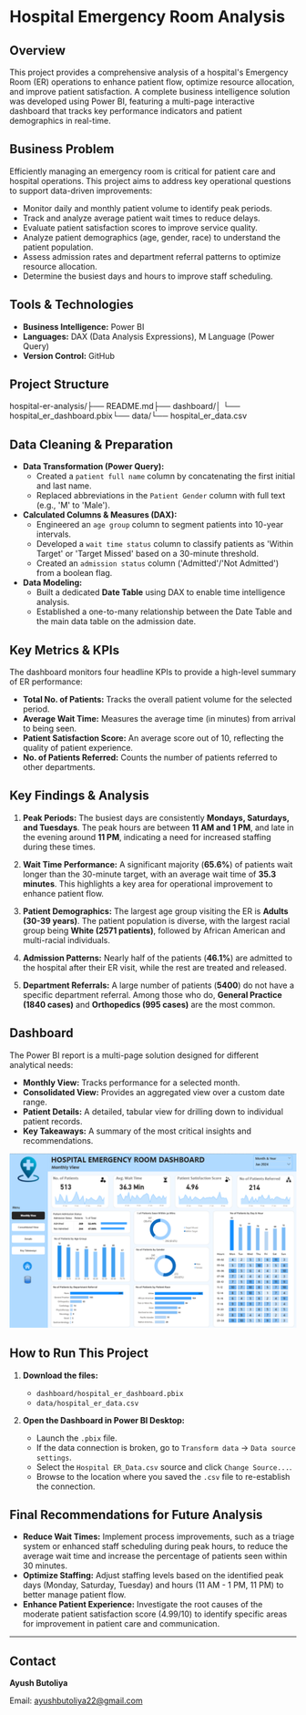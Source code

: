 # Hospital Emergency Room Analysis

## Overview

This project provides a comprehensive analysis of a hospital's Emergency Room (ER) operations to enhance patient flow, optimize resource allocation, and improve patient satisfaction. A complete business intelligence solution was developed using Power BI, featuring a multi-page interactive dashboard that tracks key performance indicators and patient demographics in real-time.

## Business Problem

Efficiently managing an emergency room is critical for patient care and hospital operations. This project aims to address key operational questions to support data-driven improvements:
- Monitor daily and monthly patient volume to identify peak periods.
- Track and analyze average patient wait times to reduce delays.
- Evaluate patient satisfaction scores to improve service quality.
- Analyze patient demographics (age, gender, race) to understand the patient population.
- Assess admission rates and department referral patterns to optimize resource allocation.
- Determine the busiest days and hours to improve staff scheduling.

## Tools & Technologies

- **Business Intelligence:** Power BI
- **Languages:** DAX (Data Analysis Expressions), M Language (Power Query)
- **Version Control:** GitHub

## Project Structure

hospital-er-analysis/├── README.md├── dashboard/│   └── hospital_er_dashboard.pbix└── data/└── hospital_er_data.csv
## Data Cleaning & Preparation

- **Data Transformation (Power Query):**
  - Created a `patient full name` column by concatenating the first initial and last name.
  - Replaced abbreviations in the `Patient Gender` column with full text (e.g., 'M' to 'Male').
- **Calculated Columns & Measures (DAX):**
  - Engineered an `age group` column to segment patients into 10-year intervals.
  - Developed a `wait time status` column to classify patients as 'Within Target' or 'Target Missed' based on a 30-minute threshold.
  - Created an `admission status` column ('Admitted'/'Not Admitted') from a boolean flag.
- **Data Modeling:**
  - Built a dedicated **Date Table** using DAX to enable time intelligence analysis.
  - Established a one-to-many relationship between the Date Table and the main data table on the admission date.

## Key Metrics & KPIs

The dashboard monitors four headline KPIs to provide a high-level summary of ER performance:
- **Total No. of Patients:** Tracks the overall patient volume for the selected period.
- **Average Wait Time:** Measures the average time (in minutes) from arrival to being seen.
- **Patient Satisfaction Score:** An average score out of 10, reflecting the quality of patient experience.
- **No. of Patients Referred:** Counts the number of patients referred to other departments.

## Key Findings & Analysis

1.  **Peak Periods:** The busiest days are consistently **Mondays, Saturdays, and Tuesdays**. The peak hours are between **11 AM and 1 PM**, and late in the evening around **11 PM**, indicating a need for increased staffing during these times.

2.  **Wait Time Performance:** A significant majority (**65.6%**) of patients wait longer than the 30-minute target, with an average wait time of **35.3 minutes**. This highlights a key area for operational improvement to enhance patient flow.

3.  **Patient Demographics:** The largest age group visiting the ER is **Adults (30-39 years)**. The patient population is diverse, with the largest racial group being **White (2571 patients)**, followed by African American and multi-racial individuals.

4.  **Admission Patterns:** Nearly half of the patients (**46.1%**) are admitted to the hospital after their ER visit, while the rest are treated and released.

5.  **Department Referrals:** A large number of patients (**5400**) do not have a specific department referral. Among those who do, **General Practice (1840 cases)** and **Orthopedics (995 cases)** are the most common.

## Dashboard

The Power BI report is a multi-page solution designed for different analytical needs:
- **Monthly View:** Tracks performance for a selected month.
- **Consolidated View:** Provides an aggregated view over a custom date range.
- **Patient Details:** A detailed, tabular view for drilling down to individual patient records.
- **Key Takeaways:** A summary of the most critical insights and recommendations.

![Hospital ER Dashboard](images/hospital-emergency-room-monthly-view.png)

## How to Run This Project

1.  **Download the files:**
    - `dashboard/hospital_er_dashboard.pbix`
    - `data/hospital_er_data.csv`

2.  **Open the Dashboard in Power BI Desktop:**
    - Launch the `.pbix` file.
    - If the data connection is broken, go to `Transform data` -> `Data source settings`.
    - Select the `Hospital ER_Data.csv` source and click `Change Source...`.
    - Browse to the location where you saved the `.csv` file to re-establish the connection.

## Final Recommendations for Future Analysis

- **Reduce Wait Times:** Implement process improvements, such as a triage system or enhanced staff scheduling during peak hours, to reduce the average wait time and increase the percentage of patients seen within 30 minutes.
- **Optimize Staffing:** Adjust staffing levels based on the identified peak days (Monday, Saturday, Tuesday) and hours (11 AM - 1 PM, 11 PM) to better manage patient flow.
- **Enhance Patient Experience:** Investigate the root causes of the moderate patient satisfaction score (4.99/10) to identify specific areas for improvement in patient care and communication.

---

## Contact
**Ayush Butoliya**

Email: ayushbutoliya22@gmail.com
